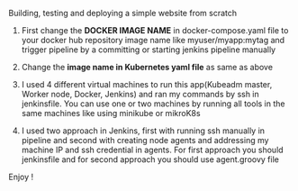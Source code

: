 Building, testing and deploying a simple website from scratch

1.	First change the **DOCKER IMAGE NAME** in docker-compose.yaml file to your docker hub repository image name like myuser/myapp:mytag and trigger pipeline by a committing or starting jenkins pipeline manually 

2.	Change the **image name in Kubernetes yaml file** as same as above

3.	I used 4 different virtual machines to run this app(Kubeadm master, Worker node, Docker, Jenkins) and ran my commands by ssh in jenkinsfile. You can use one or two machines by running all tools in the same machines like using minikube or mikroK8s 

4.	I used two approach in Jenkins, first with running ssh manually in pipeline and second with creating node agents and addressing my machine IP and ssh credential in agents. For first approach you should jenkinsfile and for second approach you should use agent.groovy file

Enjoy !
